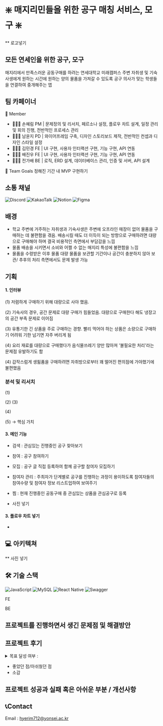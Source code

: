 # ❇️ 매지리민들을 위한 공구 매칭 서비스, 모구 ❇️
** 로고넣기

## 모든 연세인을 위한 공구, 모구
매지리에서 만족스러운 공동구매를 하려는 연세대학교 미래캠퍼스 주변 자취생 및 기숙사생에게 원하는 시간에 원하는 양의 물품을 가져갈 수 있도록 공구 의사가 맞는 학생들을 연결하여 중개해주는 앱

## 팀 카페이너
💫 Member
- 🙋🏻‍♀️ 손혜림 PM | 문제정의 및 리서치, 페르소나 설정, 플로우 차트 설계, 일정 관리 및 회의 진행, 전반적인 프로세스 관리
- 🙋🏻‍♀️ 남윤지 PD | 와이어프레임 구축, 디자인 스토리보드 제작, 전반적인 컨셉과 디자인 스타일 설정
- 🙋🏻‍♀️ 김민경 FE | UI 구현, 사용자 인터랙션 구현, 기능 구현, API 연동
- 🙋🏻‍♂️ 배진우 FE | UI 구현, 사용자 인터랙션 구현, 기능 구현, API 연동
- 🙋🏻‍♀️ 전가배 BE | 로직, ERD 설계, 데이터베이스 관리, 인증 및 서버, API 설계

💫 Team Goals
정해진 기간 내 MVP 구현하기

## 소통 채널
![Discord](https://img.shields.io/badge/Discord-%235865F2.svg?style=for-the-badge&logo=discord&logoColor=white)
![KakaoTalk](https://img.shields.io/badge/kakaotalk-ffcd00.svg?style=for-the-badge&logo=kakaotalk&logoColor=000000)
![Notion](https://img.shields.io/badge/Notion-%23000000.svg?style=for-the-badge&logo=notion&logoColor=white)
![Figma](https://img.shields.io/badge/figma-%23F24E1E.svg?style=for-the-badge&logo=figma&logoColor=white)

## 배경
- 학교 주변에 거주하는 자취생과 기숙사생은 주변에 오프라인 매장이 없어 물품을 구매하는 데 불편함을 겪음. 배송시킬 때도 더 이득이 되는 방향으로 구매하려면 대량으로 구매해야 하며 결국 비용적인 측면에서 부담감을 느낌
- 물품 배송을 시키면서 소비와 어쩔 수 없는 매지리 특성에 불편함을 느낌
- 물품을 수령받은 이후 물품 대량 물품을 보관할 기간이나 공간이 충분하지 않아 보관/ 추후의 처리 측면에서도 문제 발생 가능

## 기획
#### 1. 인터뷰
  
  (1) 저렴하게 구매하기 위해 대량으로 사야 했음.

  (2) 기숙사의 경우, 공간 문제로 대량 구매가 힘들었음. 대량으로 구매한다 해도 냉장고의 공간 부족 문제로 이어짐 

  (3) 유통기한 긴 상품을 주로 구매하는 경향. 빨리 먹어야 하는 상품은 소량으로 구매하기 어려워 기한 넘기면 자주 버리게 됨

  (4) 요리 재료를 대량으로 구매했다가 음식물쓰레기 양만 많아져 '불필요한 처리'라는 문제점 유발하기도 함

  (4) 갑작스럼게 생핆품을 구매하려면 자취방으로부터 꽤 떨어진 편의점에 가야했기에 불편했음
### 분석 및 리서치
  (1)
  
  (2)
  (3)
  
  (4)
  
  (5)
→ 핵심 가치

#### 3. 메인 기능
  - 검색 : 관심있는 진행중인 공구 찾아보기
  - 참여 : 공구 참여하기
  - 모집 : 공구 글 직접 등록하여 함께 공구할 참여자 모집하기
  - 참여자 관리 : 주최자가 단계별로 공구를 진행하는 과정이 용이하도록 참여자들의 참여수량 및 참여자 정보 리스트업하여 보여주기
  - 찜 : 현재 진행중인 공동구매 중 관심있는 상품을 관심공구로 등록

- 사진 넣기
  
#### 3. 플로우 차트 넣기
- 

## 💻 아키텍쳐

** 사진 넣기

## 🛠 기술 스택
![JavaScript](https://img.shields.io/badge/javascript-%23323330.svg?style=for-the-badge&logo=javascript&logoColor=%23F7DF1E)
![MySQL](https://img.shields.io/badge/mysql-4479A1.svg?style=for-the-badge&logo=mysql&logoColor=white)
![React Native](https://img.shields.io/badge/react_native-%2320232a.svg?style=for-the-badge&logo=react&logoColor=%2361DAFB)
![Swagger](https://img.shields.io/badge/-Swagger-%23Clojure?style=for-the-badge&logo=swagger&logoColor=white)

FE

BE

## 프로젝트를 진행하면서 생긴 문제점 및 해결방안

## 프로젝트 후기
<details>
<summary>
  목표 달성 여부 : 
</summary>
   이유
</details>

- 좋았던 점/아쉬웠던 점
- 소감
  
## 프로젝트 성공과 실패 혹은 아쉬운 부분 / 개선사항

## 📞Contact
Email : hyerim712@yonsei.ac.kr
  
